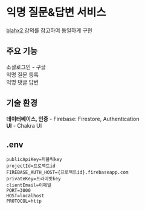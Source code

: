 # 익명 질문&답변 서비스
[blahx2
](https://blahx2.totu.dev/) 강의를 참고하여 동일하게 구현

## 주요 기능
소셜로그인 - 구글  
익명 질문 등록  
익명 댓글 답변

## 기술 환경
**데이터베이스, 인증** - Firebase: Firestore, Authentication  
**UI** - Chakra UI

## .env
```
publicApiKey=퍼블릭key
projectId=프로젝트id
FIREBASE_AUTH_HOST={프로젝트id}.firebaseapp.com
privateKey=프라이빗key
clientEmail=이메일
PORT=3000
HOST=localhost
PROTOCOL=http
```
